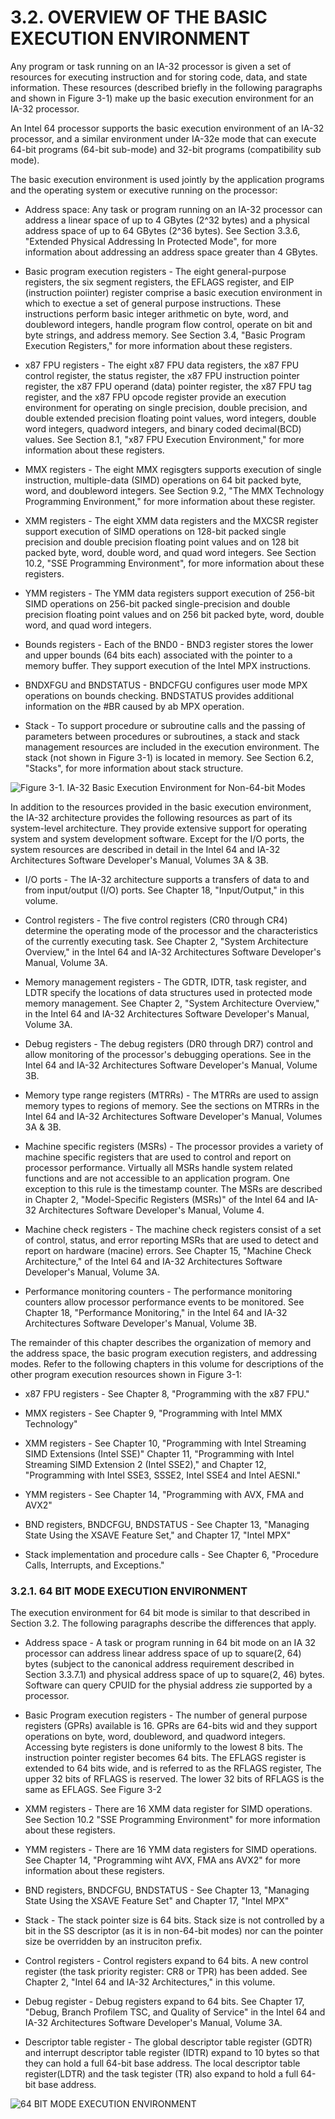# 3.2. OVERVIEW OF THE BASIC EXECUTION ENVIRONMENT

Any program or task running on an IA-32 processor is given a set of resources for executing instruction and for storing code, data, and state information. These resources (described briefly in the following paragraphs and shown in Figure 3-1) make up the basic execution environment for an IA-32 processor.

An Intel 64 processor supports the basic execution environment of an IA-32 processor, and a similar environment under IA-32e mode that can execute 64-bit programs (64-bit sub-mode) and 32-bit programs (compatibility sub mode).

The basic execution environment is used jointly by the application programs and the operating system or executive running on the processor:

- Address space: Any task or program running on an IA-32 processor can address a linear space of up to 4 GBytes (2^32 bytes) and a physical address space of up to 64 GBytes (2^36 bytes). See Section 3.3.6, "Extended Physical Addressing In Protected Mode", for more information about addressing an address space greater than 4 GBytes.

- Basic program execution registers - The eight general-purpose registers, the six segment registers, the EFLAGS register, and EIP (instruction poiinter) register comprise a basic execution environment in which to exectue a set of general purpose instructions. These instructions perform basic integer arithmetic on byte, word, and doubleword integers, handle program flow control, operate on bit and byte strings, and address memory. See Section 3.4, "Basic Program Execution Registers," for more information about these registers.

- x87 FPU registers - The eight x87 FPU data registers, the x87 FPU control register, the status register, the x87 FPU instruction pointer register, the x87 FPU operand (data) pointer register, the x87 FPU tag register, and the x87 FPU opcode register provide an execution environment for operating on single precision, double precision, and double extended precision floating point values, word integers, double word integers, quadword integers, and binary coded decimal(BCD) values. See Section 8.1, "x87 FPU Execution Environment," for more information about these registers.

- MMX registers - The eight MMX regisgters supports execution of single instruction, multiple-data (SIMD) operations on 64 bit packed byte, word, and doubleword integers. See Section 9.2, "The MMX Technology Programming Environment," for more information about these register.

- XMM registers - The eight XMM data registers and the MXCSR register support execution of SIMD operations on 128-bit packed single precision and double precision floating point values and on 128 bit packed byte, word, double word, and quad word integers. See Section 10.2, "SSE Programming Environment", for more information about these registers.

- YMM registers - The YMM data registers support execution of 256-bit SIMD operations on 256-bit packed single-precision and double precision floating point values and on 256 bit packed byte, word, double word, and quad word integers.

- Bounds registers - Each of the BND0 - BND3 register stores the lower and upper bounds (64 bits each) associated with the pointer to a memory buffer. They support execution of the Intel MPX instructions.

- BNDXFGU and BNDSTATUS - BNDCFGU configures user mode MPX operations on bounds checking. BNDSTATUS provides additional information on the #BR caused by ab MPX operation.

- Stack - To support procedure or subroutine calls and the passing of parameters between procedures or subroutines, a stack and stack management resources are included in the execution environment. The stack (not shown in Figure 3-1) is located in memory. See Section 6.2, "Stacks", for more information about stack structure.

![Figure 3-1. IA-32 Basic Execution Environment for Non-64-bit Modes](basic.execution.environments.png)

In addition to the resources provided in the basic execution environment, the IA-32 architecture provides the following resources as part of its system-level architecture. They provide extensive support for operating system and system development software. Except for the I/O ports, the system resources are described in detail in the Intel 64 and IA-32 Architectures Software Developer's Manual, Volumes 3A & 3B.

- I/O ports - The IA-32 architecture supports a transfers of data to and from input/output (I/O) ports. See Chapter 18, "Input/Output," in this volume.

- Control registers - The five control registers (CR0 through CR4) determine the operating mode of the processor and the characteristics of the currently executing task. See Chapter 2, "System Architecture Overview," in the Intel 64 and IA-32 Architectures Software Developer's Manual, Volume 3A.

- Memory management registers - The GDTR, IDTR, task register, and LDTR specify the locations of data structures used in protected mode memory management. See Chapter 2, "System Architecture Overview," in the Intel 64 and IA-32 Architectures Software Developer's Manual, Volume 3A.

- Debug registers - The debug registers (DR0 through DR7) control and allow monitoring of the processor's debugging operations. See in the Intel 64 and IA-32 Architectures Software Developer's Manual, Volume 3B.

- Memory type range registers (MTRRs) - The MTRRs are used to assign memory types to regions of memory. See the sections on MTRRs in the Intel 64 and IA-32 Architectures Software Developer's Manual, Volumes 3A & 3B.

- Machine specific registers (MSRs) - The processor provides a variety of machine specific registers that are used to control and report on processor performance. Virtually all MSRs handle system related functions and are not accessible to an application program. One exception to this rule is the timestamp counter. The MSRs are described in Chapter 2, "Model-Specific Registers (MSRs)" of the Intel 64 and IA-32 Architectures Software Developer's Manual, Volume 4.

- Machine check registers - The machine check registers consist of a set of control, status, and error reporting MSRs that are used to detect and report on hardware (macine) errors. See Chapter 15, "Machine Check Architecture," of the Intel 64 and IA-32 Architectures Software Developer's Manual, Volume 3A.

- Performance monitoring counters - The performance monitoring counters allow processor performance events to be monitored. See Chapter 18, "Performance Monitoring," in the Intel 64 and IA-32 Architectures Software Developer's Manual, Volume 3B.

The remainder of this chapter describes the organization of memory and the address space, the basic program execution registers, and addressing modes. Refer to the following chapters in this volume for descriptions of the other program execution resources shown in Figure 3-1:

- x87 FPU registers - See Chapter 8, "Programming with the x87 FPU."

- MMX registers - See Chapter 9, "Programming with Intel MMX Technology"

- XMM registers - See Chapter 10, "Programming with Intel Streaming SIMD Extensions (Intel SSE)" Chapter 11, "Programming with Intel Streaming SIMD Extension 2 (Intel SSE2)," and Chapter 12, "Programming with Intel SSE3, SSSE2, Intel SSE4 and Intel AESNI."

- YMM registers - See Chapter 14, "Programming with AVX, FMA and AVX2"

- BND registers, BNDCFGU, BNDSTATUS - See Chapter 13, "Managing State Using the XSAVE Feature Set," and Chapter 17, "Intel MPX"

- Stack implementation and procedure calls - See Chapter 6, "Procedure Calls, Interrupts, and Exceptions."

### 3.2.1. 64 BIT MODE EXECUTION ENVIRONMENT

The execution environment for 64 bit mode is similar to that described in Section 3.2. The following paragraphs describe the differences that apply.

- Address space - A task or program running in 64 bit mode on an IA 32 processor can address linear address space of up to square(2, 64) bytes (subject to the canonical address requirement described in Section 3.3.7.1) and physical address space of up to square(2, 46) bytes. Software can query CPUID for the physial address zie supported by a processor.

- Basic Program execution registers - The number of general purpose registers (GPRs) available is 16. GPRs are 64-bits wid and they support operations on byte, word, doubleword, and quadword integers. Accessing byte registers is done uniformly to the lowest 8 bits. The instruction pointer register becomes 64 bits. The EFLAGS register is extended to 64 bits wide, and is referred to as the RFLAGS register, The upper 32 bits of RFLAGS is reserved. The lower 32 bits of RFLAGS is the same as EFLAGS. See Figure 3-2

- XMM registers - There are 16 XMM data register for SIMD operations. See Section 10.2 "SSE Programming Environment" for more information about these registers.

- YMM registers - There are 16 YMM data registers for SIMD operations. See Chapter 14, "Programming wiht AVX, FMA ans AVX2" for more information about these registers.

- BND registers, BNDCFGU, BNDSTATUS - See Chapter 13, "Managing State Using the XSAVE Feature Set" and Chapter 17, "Intel MPX"

- Stack - The stack pointer size is 64 bits. Stack size is not controlled by a bit in the SS descriptor (as it is in non-64-bit modes) nor can the pointer size be overridden by an instruciton prefix.

- Control registers - Control registers expand to 64 bits. A new control register (the task priority register: CR8 or TPR) has been added. See Chapter 2, "Intel 64 and IA-32 Architectures," in this volume.

- Debug register - Debug registers expand to 64 bits. See Chapter 17, "Debug, Branch Profilem TSC, and Quality of Service" in the Intel 64 and IA-32 Architectures Software Developer's Manual, Volume 3A.

- Descriptor table register - The global descriptor table register (GDTR) and interrupt descriptor table register (IDTR) expand to 10 bytes so that they can hold a full 64-bit base address. The local descriptor table register(LDTR) and the task tegister (TR) also expand to hold a full 64-bit base address.

![64 BIT MODE EXECUTION ENVIRONMENT](64.bit.mode.execution.environment.png)
